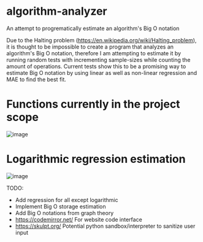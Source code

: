 # algorithm-analyzer

An attempt to progrematically estimate an algorithm's Big O notation

Due to the Halting problem (https://en.wikipedia.org/wiki/Halting_problem), it is thought to be impossible to create a program that analyzes an algorithm's Big O notation, therefore I am attempting to estimate it by running random tests with incrementing sample-sizes while counting the amount of operations. Current tests show this to be a promising way to estimate Big O notation by using linear as well as non-linear regression and MAE to find the best fit.

# Functions currently in the project scope

![image](https://user-images.githubusercontent.com/38101463/140611693-b3b90795-e911-4929-9be0-da0e9e9dff0a.png)

# Logarithmic regression estimation

![image](https://user-images.githubusercontent.com/38101463/140611593-c730355a-765e-41b6-b921-ccfec3460a0f.png)


TODO:
- Add regression for all except logarithmic
- Implement Big O storage estimation
- Add Big O notations from graph theory
- https://codemirror.net/ For website code interface
- https://skulpt.org/ Potential python sandbox/interpreter to sanitize user input
